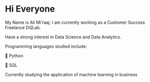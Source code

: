# Hi Everyone

My Name is Ali Mi'raaj. I am currently working as a Customer Success Freelance DQLab.

Have a strong interest in Data Science and Data Analytics.

Programming languages studied include:

:star2: Python

:star2: SQL

Currently studying the application of machine learning in business
